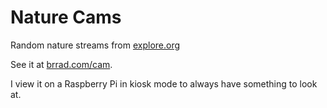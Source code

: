 # Nature Cams

Random nature streams from [explore.org](https://explore.org)

See it at [brrad.com/cam](http://brrad.com/cam). 

I view it on a Raspberry Pi in kiosk mode to always have something to look at.
